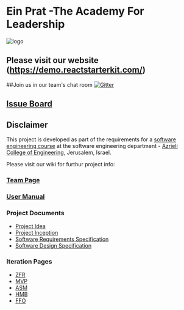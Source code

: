 # Ein Prat -The Academy For Leadership  


![logo](https://upload.wikimedia.org/wikipedia/he/thumb/6/6c/Ein_Prat_Logo.jpg/220px-Ein_Prat_Logo.jpg)

## Please visit our website (https://demo.reactstarterkit.com/)


##Join us in our team's chat room
[![Gitter](https://badges.gitter.im/Bu1ly/classProject.svg)](https://gitter.im/Bu1ly/classProject?utm_source=badge&utm_medium=badge&utm_campaign=pr-badge&utm_content=body_badge)

## [Issue Board](https://huboard.com/robi-y/seproject-team-template#/)

## Disclaimer
This project is developed as part of the requirements for a [software engineering course](https://github.com/jce-il/se-class/wiki) at the software engineering department - [Azrieli College of Engineering](http://www.jce.ac.il/), Jerusalem, Israel.

Please visit our wiki for furthur project info: 

### [Team Page](https://github.com/Bu1ly/classProject/wiki/Our-Team)

### [User Manual](https://github.com/Bu1ly/classProject/wiki/User-Manual)


### Project Documents
- [Project Idea](https://docs.google.com/presentation/d/1iAixcF9R-3Ua6bXK61cdIVnS3pay25O-jXehXIKaKac/edit?usp=sharing) 
- [Project Inception](../../wiki/inception)
- [Software Requirements Specification](../../wiki/srs)
- [Software Design Specification](../../wiki/sds)

### Iteration Pages
- [ZFR](https://github.com/Bu1ly/Ein-Prat-The-Academy-For-Leadership/wiki/Iteration-0----ZFR)
- [MVP](https://github.com/Bu1ly/Ein-Prat-The-Academy-For-Leadership/wiki/Iteration-1---MVP)
- [ASM](https://github.com/Bu1ly/Ein-Prat-The-Academy-For-Leadership/wiki/Iteration-2---ASM)
- [HMB](https://github.com/Bu1ly/Ein-Prat-The-Academy-For-Leadership/wiki/Iteration-3-HMB)
- [FFO](https://github.com/Bu1ly/Ein-Prat-The-Academy-For-Leadership/wiki/Iteration-4-FFO)


